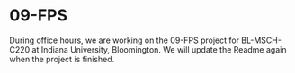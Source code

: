 # 09-FPS
During office hours, we are working on the 09-FPS project for BL-MSCH-C220 at Indiana University, Bloomington. We will update the Readme again when the project is finished.
